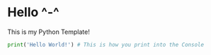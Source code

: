 # Hello ^-^

This is my Python Template!

```python runnable
print('Hello World!') # This is how you print into the Console
```
